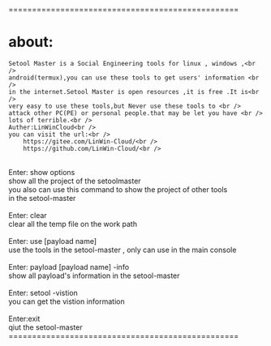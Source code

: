 =================================================

# about:
    Setool Master is a Social Engineering tools for linux , windows ,<br />
    android(termux),you can use these tools to get users' information <br />
    in the internet.Setool Master is open resources ,it is free .It is<br />
    very easy to use these tools,but Never use these tools to <br />
    attack other PC(PE) or personal people.that may be let you have <br />
    lots of terrible.<br />
    Auther:LinWinCloud<br />
    you can visit the url:<br />
        https://gitee.com/LinWin-Cloud/<br />
        https://github.com/LinWin-Cloud/<br />
<br />
Enter:  show options     <br />
    show all the project of the setoolmaster<br />
    you also can use this command to show the project of other tools<br />
    in the setool-master<br />
<br />
Enter:  clear        <br />
    clear all the temp file on the work path<br />
<br />
Enter:  use [payload name]<br />
    use the tools in the setool-master , only can use in the main console<br />
<br />
Enter:  payload [payload name] -info<br />
    show all payload's information in the setool-master<br />
    <br />
Enter:  setool -vistion<br />
    you can get the vistion information<br />
<br />
Enter:exit<br />
    qiut the setool-master<br />
=================================================<br />
